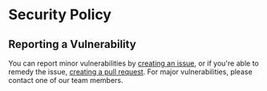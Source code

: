 # Security Policy

## Reporting a Vulnerability

You can report minor vulnerabilities by [creating an issue](../../issues/new/choose), or if you're able to remedy the issue, [creating a pull request](../../compare).
For major vulnerabilities, please contact one of our team members.
